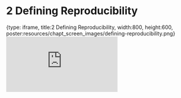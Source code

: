 # 2 Defining Reproducibility
 
{type: iframe, title:2 Defining Reproducibility, width:800, height:600, poster:resources/chapt_screen_images/defining-reproducibility.png}
![](https://jhudatascience.org/Adv_Reproducibility_in_Cancer_Informatics//no_toc/defining-reproducibility.html)
 

 
